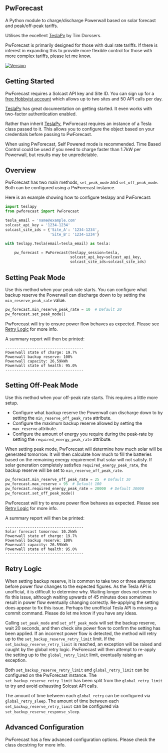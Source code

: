 ## PwForecast

A Python module to charge/discharge Powerwall based on solar forecast and peak/off-peak tariffs. 

Utilises the excellent [TeslaPy](https://tesla-api.timdorr.com/) by Tim Dorssers.

PwForecast is primarily designed for those with dual rate tariffs. If there is interest in expanding this to provide
more flexible control for those with more complex tariffs, please let me know.

[![Version](https://img.shields.io/pypi/v/pwforecast)](https://pypi.org/project/pwforecast)


## Getting Started

PwForecast requires a Solcast API key and Site ID. You can sign up for a 
[free Hobbyist account](https://toolkit.solcast.com.au/register) which allows up to two sites and 50 API calls per day. 

[TeslaPy](https://tesla-api.timdorr.com/) has great documentation on getting started. It even works with two-factor
authentication enabled.

Rather than inherit [TeslaPy](https://tesla-api.timdorr.com/), PwForecast requires an instance of a Tesla class passed 
to it. This allows you to configure the object based on your credentials before passing to PwForecast.  

When using PwForecast, Self Powered mode is recommended. Time Based Control could be used if you need to charge
faster than 1.7kW per Powerwall, but results may be unpredictable. 


## Overview 

PwForecast has two main methods, `set_peak_mode` and `set_off_peak_mode`. Both can be configured using a PwForecast
instance. 

Here is an example showing how to configure teslapy and PwForecast:

```python
import teslapy
from pwforecast import PwForecast

tesla_email = 'name@example.com'
solcast_api_key = '1234-1234'
solcast_site_ids = {'Site_A': '1234-1234',
                    'Site_B': '1234-1234'}

with teslapy.Tesla(email=tesla_email) as tesla:

    pw_forecast = PwForecast(teslapy_session=tesla,
                             solcast_api_key=solcast_api_key,
                             solcast_site_ids=solcast_site_ids)
```


## Setting Peak Mode

Use this method when your peak rate starts. You can configure what backup reserve the Powerwall can discharge down
to by setting the `min_reserve_peak_rate` value.

```python
pw_forecast.min_reserve_peak_rate = 10  # Default 20
pw_forecast.set_peak_mode()
```

PwForecast will try to ensure power flow behaves as expected. Please see [Retry Logic](#retry-logic) for more info. 

A summary report will then be printed:
```text
-----------------------------------
Powerwall state of charge: 19.7%
Powerwall backup reserve: 100%
Powerwall capacity: 26.59kWh
Powerwall state of health: 95.0%
-----------------------------------
```


## Setting Off-Peak Mode

Use this method when your off-peak rate starts. This requires a little more setup.
 * Configure what backup reserve the Powerwall can discharge down to by setting the `min_reserve_off_peak_rate` attribute.
 * Configure the maximum backup reserve allowed by setting the `max_reserve` attribute. 
 * Configure the amount of energy you require during the peak-rate by setting the `required_energy_peak_rate` attribute.

When setting peak mode, PwForecast will determine how much solar will be generated tomorrow. It will then calculate how 
much to fill the batteries based on the remaining energy requirement that solar will not satisfy. If solar generation
completely satisfies `required_energy_peak_rate`, the backup reserve will be set to `min_reserve_off_peak_rate`. 

```python
pw_forecast.min_reserve_off_peak_rate = 25  # Default 30
pw_forecast.max_reserve = 95  # Default 100
pw_forecast.required_energy_peak_rate = 20000  # Default 30000
pw_forecast.set_off_peak_mode()
```

PwForecast will try to ensure power flow behaves as expected. Please see [Retry Logic](#retry-logic) for more info. 

A summary report will then be printed:
```text
-----------------------------------
Solar forecast tomorrow: 10.2kWh
Powerwall state of charge: 19.7%
Powerwall backup reserve: 100%
Powerwall capacity: 26.59kWh
Powerwall state of health: 95.0%
-----------------------------------
```

## Retry Logic

When setting backup reserve, it is common to take two or three attempts before power flow changes to the expected 
figures. As the Tesla API is unofficial, it is difficult to determine why. Waiting longer does not seem to fix this 
issue, although waiting upwards of 45 minutes does sometimes result in power flow eventually changing correctly. 
Re-applying the setting does appear to fix this issue. Perhaps the unofficial Tesla API is missing a commit command. 
Please do let me know if you have any ideas. 

Calling `set_peak_mode` and `set_off_peak_mode` will set the backup reserve, wait 20 seconds, and then check site 
power flow to confirm the setting has been applied. If an incorrect power flow is detected, the method will retry 
up to the `set_backup_reserve_retry_limit` limit. If the `set_backup_reserve_retry_limit` is reached, an exception 
will be raised and caught by the global retry logic. PwForecast will then attempt to re-apply the setting up to the 
`global_retry_limit` limit, eventually raising an exception. 

Both `set_backup_reserve_retry_limit` and `global_retry_limit` can be configured on the PwForecast instance. The 
`set_backup_reserve_retry_limit` has been split from the `global_retry_limit` to try and avoid exhausting Solcast API calls. 

The amount of time between each `global_retry` can be configured via `global_retry_sleep`. The amount of time 
between each `set_backup_reserve_retry_limit` can be configured via `set_backup_reserve_response_sleep`.


## Advanced Configuration

PwForecast has a few advanced configuration options. Please check the class docstring for more info. 

